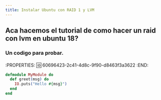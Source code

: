 ```yaml
---
title: Instalar Ubuntu con RAID 1 y LVM
---
```


## Aca hacemos el tutorial de como hacer un raid con lvm en ubuntu 18?
### Un **codigo** para probar.
#### 
:PROPERTIES:
:id: 60696423-2c41-4d8c-9f90-d8463f3a3622
:END:
```elixir
defmodule MyModule do
  def greet(msg) do
    IO.puts("Hello #{msg}")
  end
end
```
####
